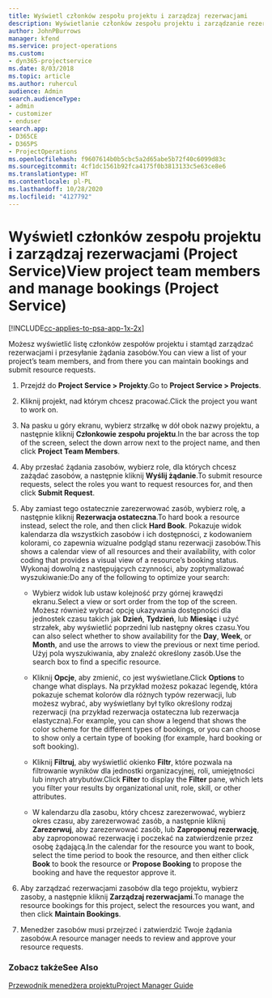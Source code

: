 ```yaml
---
title: Wyświetl członków zespołu projektu i zarządzaj rezerwacjami
description: Wyświetlanie członków zespołu projektu i zarządzanie rezerwacjami w Project Service
author: JohnPBurrows
manager: kfend
ms.service: project-operations
ms.custom:
- dyn365-projectservice
ms.date: 8/03/2018
ms.topic: article
ms.author: ruhercul
audience: Admin
search.audienceType:
- admin
- customizer
- enduser
search.app:
- D365CE
- D365PS
- ProjectOperations
ms.openlocfilehash: f9607614b0b5cbc5a2d65abe5b72f40c6099d83c
ms.sourcegitcommit: 4cf1dc1561b92fca4175f0b3813133c5e63ce8e6
ms.translationtype: HT
ms.contentlocale: pl-PL
ms.lasthandoff: 10/28/2020
ms.locfileid: "4127792"
---
```

# <a name="view-project-team-members-and-manage-bookings-project-service"></a><span data-ttu-id="81149-103">Wyświetl członków zespołu projektu i zarządzaj rezerwacjami (Project Service)</span><span class="sxs-lookup"><span data-stu-id="81149-103">View project team members and manage bookings (Project Service)</span></span>

[!INCLUDE[cc-applies-to-psa-app-1x-2x](../includes/cc-applies-to-psa-app-1x-2x.md)]

<span data-ttu-id="81149-104">Możesz wyświetlić listę członków zespołów projektu i stamtąd zarządzać rezerwacjami i przesyłanie żądania zasobów.</span><span class="sxs-lookup"><span data-stu-id="81149-104">You can view a list of your project’s team members, and from there you can maintain bookings and submit resource requests.</span></span>  
  
1.  <span data-ttu-id="81149-105">Przejdź do **Project Service > Projekty**.</span><span class="sxs-lookup"><span data-stu-id="81149-105">Go to **Project Service > Projects**.</span></span>  
  
2.  <span data-ttu-id="81149-106">Kliknij projekt, nad którym chcesz pracować.</span><span class="sxs-lookup"><span data-stu-id="81149-106">Click the project you want to work on.</span></span>  
  
3.  <span data-ttu-id="81149-107">Na pasku u góry ekranu, wybierz strzałkę w dół obok nazwy projektu, a następnie kliknij **Członkowie zespołu projektu**.</span><span class="sxs-lookup"><span data-stu-id="81149-107">In the bar across the top of the screen, select the down arrow next to the project name, and then click **Project Team Members**.</span></span>  
  
4.  <span data-ttu-id="81149-108">Aby przesłać żądania zasobów, wybierz role, dla których chcesz zażądać zasobów, a następnie kliknij **Wyślij żądanie**.</span><span class="sxs-lookup"><span data-stu-id="81149-108">To submit resource requests, select the roles you want to request resources for, and then click **Submit Request**.</span></span>  
  
5.  <span data-ttu-id="81149-109">Aby zamiast tego ostatecznie zarezerwować zasób, wybierz rolę, a następnie kliknij **Rezerwacja ostateczna**.</span><span class="sxs-lookup"><span data-stu-id="81149-109">To hard book a resource instead, select the role, and then click **Hard Book**.</span></span> <span data-ttu-id="81149-110">Pokazuje widok kalendarza dla wszystkich zasobów i ich dostępności, z kodowaniem kolorami, co zapewnia wizualne podgląd stanu rezerwacji zasobów.</span><span class="sxs-lookup"><span data-stu-id="81149-110">This shows a calendar view of all resources and their availability, with color coding that provides a visual view of a resource’s booking status.</span></span> <span data-ttu-id="81149-111">Wykonaj dowolną z następujących czynności, aby zoptymalizować wyszukiwanie:</span><span class="sxs-lookup"><span data-stu-id="81149-111">Do any of the following to optimize your search:</span></span>  
  
    -   <span data-ttu-id="81149-112">Wybierz widok lub ustaw kolejność przy górnej krawędzi ekranu.</span><span class="sxs-lookup"><span data-stu-id="81149-112">Select a view or sort order from the top of the screen.</span></span> <span data-ttu-id="81149-113">Możesz również wybrać opcję ukazywania dostępności dla jednostek czasu takich jak **Dzień**, **Tydzień**, lub **Miesiąc** i użyć strzałek, aby wyświetlić poprzedni lub następny okres czasu.</span><span class="sxs-lookup"><span data-stu-id="81149-113">You can also select whether to show availability for the **Day**, **Week**, or **Month**, and use the arrows to view the previous or next time period.</span></span> <span data-ttu-id="81149-114">Użyj pola wyszukiwania, aby znaleźć określony zasób.</span><span class="sxs-lookup"><span data-stu-id="81149-114">Use the search box to find a specific resource.</span></span>  
  
    -   <span data-ttu-id="81149-115">Kliknij **Opcje**, aby zmienić, co jest wyświetlane.</span><span class="sxs-lookup"><span data-stu-id="81149-115">Click **Options** to change what displays.</span></span> <span data-ttu-id="81149-116">Na przykład możesz pokazać legendę, która pokazuje schemat kolorów dla różnych typów rezerwacji, lub możesz wybrać, aby wyświetlany był tylko określony rodzaj rezerwacji (na przykład rezerwacja ostateczna lub rezerwacja elastyczna).</span><span class="sxs-lookup"><span data-stu-id="81149-116">For example, you can show a legend that shows the color scheme for the different types of bookings, or you can choose to show only a certain type of booking (for example, hard booking or soft booking).</span></span>  
  
    -   <span data-ttu-id="81149-117">Kliknij **Filtruj**, aby wyświetlić okienko **Filtr**, które pozwala na filtrowanie wyników dla jednostki organizacyjnej, roli, umiejętności lub innych atrybutów.</span><span class="sxs-lookup"><span data-stu-id="81149-117">Click **Filter** to display the **Filter** pane, which lets you filter your results by organizational unit, role, skill, or other attributes.</span></span>  
  
    -   <span data-ttu-id="81149-118">W kalendarzu dla zasobu, który chcesz zarezerwować, wybierz okres czasu, aby zarezerwować zasób, a następnie kliknij **Zarezerwuj**, aby zarezerwować zasób, lub **Zaproponuj rezerwację**, aby zaproponować rezerwację i poczekać na zatwierdzenie przez osobę żądającą.</span><span class="sxs-lookup"><span data-stu-id="81149-118">In the calendar for the resource you want to book, select the time period to book the resource, and then either click **Book** to book the resource or **Propose Booking** to propose the booking and have the requestor approve it.</span></span>  
  
6.  <span data-ttu-id="81149-119">Aby zarządzać rezerwacjami zasobów dla tego projektu, wybierz zasoby, a następnie kliknij **Zarządzaj rezerwacjami**.</span><span class="sxs-lookup"><span data-stu-id="81149-119">To manage the resource bookings for this project, select the resources you want, and then click **Maintain Bookings**.</span></span>  
  
7.  <span data-ttu-id="81149-120">Menedżer zasobów musi przejrzeć i zatwierdzić Twoje żądania zasobów.</span><span class="sxs-lookup"><span data-stu-id="81149-120">A resource manager needs to review and approve your resource requests.</span></span>  
  
### <a name="see-also"></a><span data-ttu-id="81149-121">Zobacz także</span><span class="sxs-lookup"><span data-stu-id="81149-121">See Also</span></span>  
 [<span data-ttu-id="81149-122">Przewodnik menedżera projektu</span><span class="sxs-lookup"><span data-stu-id="81149-122">Project Manager Guide</span></span>](../psa/project-manager-guide.md)

